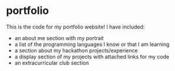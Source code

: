 # portfolio

This is the code for my portfolio website! I have included:
* an about me section with my portrait
* a list of the programming languages I know or that I am learning
* a section about my hackathon projects/experience
* a display section of my projects with attached links for my code
* an extracurricular club section
